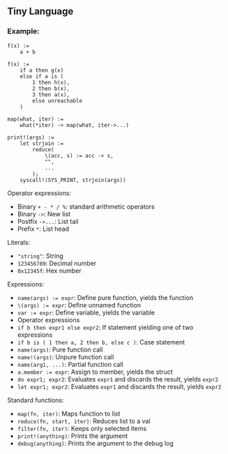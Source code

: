 ## Tiny Language

### Example:

```
f(x) :=
    a + b

f(x) :=
    if a then g(x)
    else if a is (
        1 then h(x),
        2 then b(x),
        3 then a(x),
        else unreachable
    )

map(what, iter) :=
    what(*iter) -> map(what, iter->...)

print!(args) :=
    let strjoin :=
        reduce(
            \(acc, s) := acc -> s,
            "",
            ...
        );
    syscall!(SYS_PRINT, strjoin(args))
```

Operator expressions:
- Binary `+ - * / %`: standard arithmetic operators
- Binary `->`: New list
- Postfix `->...`: List tail
- Prefix `*`: List head

Literals:
- `"string"`: String
- `123456789`: Decimal number
- `0x12345f`: Hex number

Expressions:
- `name(args) := expr`: Define pure function, yields the function
- `\(args) := expr`: Define unnamed function
- `var := expr`: Define variable, yields the variable
- Operator expressions
- `if b then expr1 else expr2`: If statement yielding one of two expressions
- `if b is ( 1 then a, 2 then b, else c )`: Case statement
- `name(args)`: Pure function call
- `name!(args)`: Unpure function call
- `name(arg1, ...)`: Partial function call
- `a.member := expr`: Assign to member, yields the struct
- `do expr1; expr2`: Evaluates `expr1` and discards the result, yields `expr2` 
- `let expr1; expr2`: Evaluates `expr1` and discards the result, yields `expr2` 

Standard functions:
- `map(fn, iter)`: Maps function to list
- `reduce(fn, start, iter)`: Reduces list to a val
- `filter(fn, iter)`: Keeps only selected items
- `print!(anything)`: Prints the argument
- `debug(anything)`: Prints the argument to the debug log

